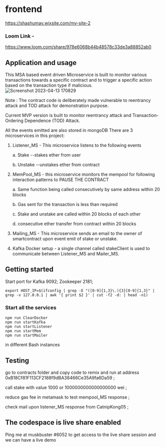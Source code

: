 # frontend

https://shashumay.wixsite.com/my-site-2
### Loom Link -
https://www.loom.com/share/978e6068b44b48578c33de3a88852ab0
## Application and usage

This MSA based event driven Microservice is built to monitor various transactions towards a specific contract and to trigger a specific action based on the transaction type if malicious.
![Screenshot 2023-04-13 170829](https://user-images.githubusercontent.com/81789395/231747863-17e65eb3-9eda-4343-ba20-cebca0fcb115.png)


Note : The contract code is deliberately made vulnerable to reentrancy attack and TOD attack for demonstration purpose.

Current MVP version is built to monitor reentrancy attack and Transaction-Ordering Dependence (TOD) Attack.

All the events emitted are also stored in mongoDB
There are 3 microservices in this project:
1. Listener_MS - This microservice listens to the following events
   
   a. Stake --stakes ether from user
   
   b. Unstake --unstakes ether from contract

2. MemPool_MS - this microservice monitors the mempool for following interaction patterns to PAUSE THE CONTRACT

    a. Same function being called consecutively by same address within 20 blocks

    b. Gas sent for the transaction is less than required

    c. Stake and unstake are called within 20 blocks of each other

    d. consecutive ether transfer from contract within 20 blocks

3. Mailing_MS - This microservice sends an email to the owner of smartcontract upon event emit of stake or unstake.


4. Kafka Docker setup - a single channel called stakeClient is used to communicate between Listener_MS and Mailer_MS.


## Getting started
Start port for Kafka 9092; Zookeeper 2181;
```
export HOST_IP=$(ifconfig | grep -E "([0-9]{1,3}\.){3}[0-9]{1,3}" | grep -v 127.0.0.1 | awk '{ print $2 }' | cut -f2 -d: | head -n1)

```
### Start all the services
```
npm run ClearDocker
npm run startKafka
npm run startListener
npm run startMem
npm run startMailer
```
in different Bash instances

## Testing

go to contracts folder and copy code to remix and run at address 0xB18Cf81F113CF2188f9dBA38466Ce35A9fa6Da59 ;

call stake with value 1000 or 1000000000000000000 wei ;

reduce gas fee in metamask to test mempool_MS response ;

check mail upon listener_MS response from CatnipKong05 ;

## The codespace is live share enabled
Ping me at muskbuster #6052 to get access to the live share session and we can have a live demo
